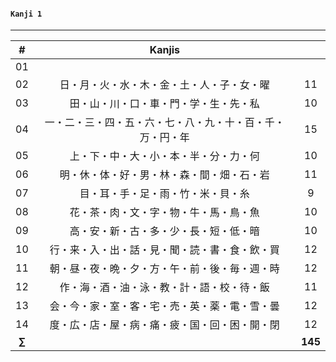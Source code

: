 #### ```Kanji 1```
---

| # | Kanjis |  |
|:---:|:---:|:---:|
| 01 |  |  |
| 02 | 日・月・火・水・木・金・土・人・子・女・曜 | 11 |
| 03 | 田・山・川・口・車・門・学・生・先・私 | 10 |
| 04 | 一・二・三・四・五・六・七・八・九・十・百・千・万・円・年 | 15 |
| 05 | 上・下・中・大・小・本・半・分・力・何 | 10 |
| 06 | 明・休・体・好・男・林・森・間・畑・石・岩 | 11 |
| 07 | 目・耳・手・足・雨・竹・米・貝・糸 | 9 |
| 08 | 花・茶・肉・文・字・物・牛・馬・鳥・魚 | 10 |
| 09 | 高・安・新・古・多・少・長・短・低・暗 | 10 |
| 10 | 行・来・入・出・話・見・聞・読・書・食・飲・買 | 12 |
| 11 | 朝・昼・夜・晩・夕・方・午・前・後・毎・週・時 | 12 |
| 12 | 作・海・酒・油・泳・教・計・語・校・待・飯 | 11 |
| 13 | 会・今・家・室・客・宅・売・英・薬・電・雪・曇 | 12 |
| 14 | 度・広・店・屋・病・痛・疲・国・回・困・開・閉 | 12 |
| **$\sum$** |   | **145** |